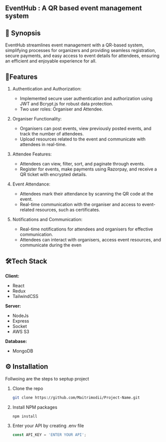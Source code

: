

## EventHub : A QR based event management system


## 📑 Synopsis 

EventHub streamlines event management with a QR-based system, simplifying processes for organizers and providing seamless registration, secure payments, and easy access to event details for attendees, ensuring an efficient and enjoyable experience for all.
## 📜Features 

1. Authentication and Authorization:
   - Implemented secure user authentication and authorization using JWT and Bcrypt.js for robust data protection.
   - Two user roles: Organiser and Attendee.

2. Organiser Functionality:
   - Organisers can post events, view previously posted events, and track the number of attendees.
   - Upload resources related to the event and communicate with attendees in real-time.
   
3. Attendee Features:
   - Attendees can view, filter, sort, and paginate through events.
   - Register for events, make payments using Razorpay, and receive a QR ticket with encrypted details.
   
 4. Event Attendance:
      - Attendees mark their attendance by scanning the QR code at the event.
      - Real-time communication with the organiser and access to event-related resources, such as certificates.

5. Notifications and Communication:
   - Real-time notifications for attendees and organisers for effective communication.
   - Attendees can interact with organisers, access event resources, and communicate during the even


## 🛠️Tech Stack

**Client:** 
* React
* Redux 
* TailwindCSS

**Server:** 
* NodeJs
* Express
* Socket
* AWS S3

**Database:**
* MongoDB 


## ⚙️ Installation

Follwoing are the steps to septup project

1. Clone the repo
   ```sh
   git clone https://github.com/Maitrimodii/Project-Name.git
   ```
2. Install NPM packages
   ```sh
   npm install
   ```
3. Enter your API by creating .env file
   ```js
   const API_KEY = 'ENTER YOUR API';
   ```


